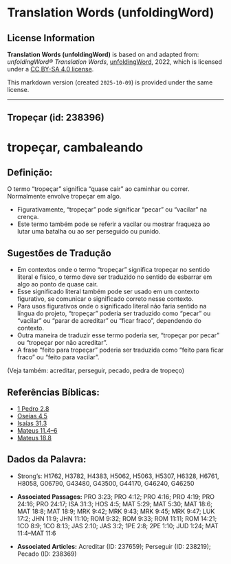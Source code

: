 # Translation Words (unfoldingWord)

## License Information

**Translation Words (unfoldingWord)** is based on and adapted from: _unfoldingWord® Translation Words_, [unfoldingWord](https://unfoldingword.org/utw), 2022, which is licensed under a [CC BY-SA 4.0 license](https://creativecommons.org/licenses/by-sa/4.0/legalcode.en).

This markdown version (created `2025-10-09`) is provided under the same license.



--------------------------------

## Tropeçar (id: 238396)

tropeçar, cambaleando
=====================

Definição:
----------

O termo “tropeçar” significa “quase cair” ao caminhar ou correr. Normalmente envolve tropeçar em algo.

* Figurativamente, “tropeçar” pode significar “pecar” ou “vacilar” na crença.
* Este termo também pode se referir a vacilar ou mostrar fraqueza ao lutar uma batalha ou ao ser perseguido ou punido.

Sugestões de Tradução
---------------------

* Em contextos onde o termo “tropeçar” significa tropeçar no sentido literal e físico, o termo deve ser traduzido no sentido de esbarrar em algo ao ponto de quase cair.
* Esse significado literal também pode ser usado em um contexto figurativo, se comunicar o significado correto nesse contexto.
* Para usos figurativos onde o significado literal não faria sentido na língua do projeto, “tropeçar” poderia ser traduzido como “pecar” ou “vacilar” ou “parar de acreditar” ou “ficar fraco”, dependendo do contexto.
* Outra maneira de traduzir esse termo poderia ser, “tropeçar por pecar” ou “tropeçar por não acreditar”.
* A frase “feito para tropeçar” poderia ser traduzida como “feito para ficar fraco” ou “feito para vacilar”.

(Veja também: acreditar, perseguir, pecado, pedra de tropeço)

Referências Bíblicas:
---------------------

* [1 Pedro 2\.8](https://ref.ly/1Pet2:8)
* [Oseias 4\.5](https://ref.ly/Hos4:5)
* [Isaías 31\.3](https://ref.ly/Isa31:3)
* [Mateus 11\.4–6](https://ref.ly/Matt11:4-Matt11:6)
* [Mateus 18\.8](https://ref.ly/Matt18:8)

Dados da Palavra:
-----------------

* Strong’s: H1762, H3782, H4383, H5062, H5063, H5307, H6328, H6761, H8058, G06790, G43480, G43500, G44170, G46240, G46250

* **Associated Passages:** PRO 3:23; PRO 4:12; PRO 4:16; PRO 4:19; PRO 24:16; PRO 24:17; ISA 31:3; HOS 4:5; MAT 5:29; MAT 5:30; MAT 18:6; MAT 18:8; MAT 18:9; MRK 9:42; MRK 9:43; MRK 9:45; MRK 9:47; LUK 17:2; JHN 11:9; JHN 11:10; ROM 9:32; ROM 9:33; ROM 11:11; ROM 14:21; 1CO 8:9; 1CO 8:13; JAS 2:10; JAS 3:2; 1PE 2:8; 2PE 1:10; JUD 1:24; MAT 11:4–MAT 11:6
* **Associated Articles:** Acreditar (ID: 237659); Perseguir (ID: 238219); Pecado (ID: 238369)

